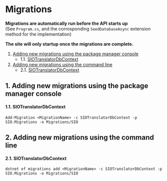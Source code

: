 # Migrations

**Migrations are automatically run before the API starts up**  
(See `Program.cs`, and the corrosponding `SeedDatabaseAsync` extension method for the implementation)

**The site will only startup once the migrations are complete.**

1. [Adding new migrations using the package manager console](Addingnewmigrationsusingthepackagemanagerconsole)
    * 1.1. [SIOTranslatorDbContext](#SIOTranslatorDbContext)
2. [Adding new migrations using the command line](#Addingnewmigrationsusingthecommandline)
    * 2.1. [SIOTranslatorDbContext](#SIOTranslatorDbContext-1)

##  1. <a name='Addingnewmigrationsusingthepackagemanagerconsole'></a>Adding new migrations using the package manager console

####  1.1. <a name='SIOTranslatorDbContext'></a>SIOTranslatorDbContext

```
Add-Migration <MigrationName> -c SIOTranslatorDbContext -p SIO.Migrations -o Migrations/SIO
```

##  2. <a name='Addingnewmigrationsusingthecommandline'></a>Adding new migrations using the command line

####  2.1. <a name='SIOTranslatorDbContext-1'></a>SIOTranslatorDbContext

```
dotnet ef migrations add <MigrationName> -c SIOTranslatorDbContext -p SIO.Migrations -o Migrations/SIO
```